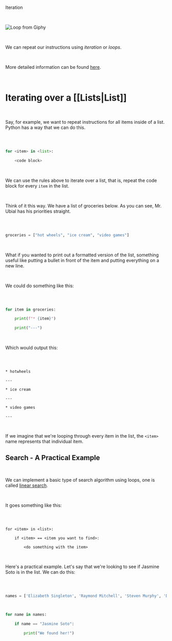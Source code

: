  Iteration

​

![Loop from Giphy](https://media1.giphy.com/media/6HsjDOBPwY1eIS6kE0/giphy.gif?cid=ecf05e47u4wu0hvl9m1juhmryx7t9tw7httc7qnwe9k8shyg&ep=v1_gifs_search&rid=giphy.gif&ct=g)

​

We can repeat our instructions using *iteration* or *loops*.

​

More detailed information can be found [here](https://runestone.academy/ns/books/published/thinkcspy/Strings/TraversalandtheforLoopByItem.html). 

​

# Iterating over a [[Lists|List]]

​

Say, for example, we want to repeat instructions for all items inside of a list. Python has a way that we can do this.

​

```python

for <item> in <list>:

	<code block>

```

​

We can use the rules above to iterate over a list, that is, repeat the code block for every `item` in the list.

​

Think of it this way. We have a list of groceries below. As you can see, Mr. Ubial has his priorities straight.

​

```python

groceries = ["hot wheels", "ice cream", "video games"]

```

​

What if you wanted to print out a formatted version of the list, something useful like putting a bullet in front of the item and putting everything on a new line.

​

We could do something like this:

​

```python

for item in groceries:

	print(f"* {item}")

	print("---")

```

​

Which would output this:

​

```console

* hotwheels

---

* ice cream

---

* video games

---

```

​

If we imagine that we're looping through every item in the list, the `<item>` name represents that individual item.

## Search - A Practical Example

​

We can implement a basic type of search algorithm using loops, one is called [linear search](https://en.wikipedia.org/wiki/Linear_search).

​

It goes something like this:

​

```pseudocodeish

for <item> in <list>:

	if <item> == <item you want to find>:

		<do something with the item>

```

​

Here's a practical example. Let's say that we're looking to see if Jasmine Soto is in the list. We can do this:

​

```python

names = ['Elizabeth Singleton', 'Raymond Mitchell', 'Steven Murphy', 'Daniel Terry', 'Glenn Fisher', 'Jasmine Soto', 'Deborah Hicks', 'Beverly Ryan', 'Jason Smith', 'Jason Washington']

​

for name in names:

	if name == "Jasmine Soto":

		print("We found her!")

```